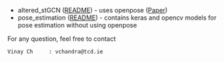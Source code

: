 
* altered_stGCN ([README](https://github.com/Zzoey/Redhenlab_gsoc2018/blob/master/altered_stGCN/README.md)) - uses openpose ([Paper](https://arxiv.org/abs/1801.07455))
* pose_estimation ([README](https://github.com/Zzoey/Redhenlab_gsoc2018/blob/master/pose_estimation/README.md)) - contains keras and opencv models for pose estimation without using openpose

For any question, feel free to contact
```sh
Vinay Ch     : vchandra@tcd.ie
```
